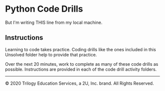 # Python Code Drills
But I'm writing THIS line from my local machine. 

## Instructions

Learning to code takes practice. Coding drills like the ones included in this Unsolved folder help to provide that practice.

Over the next 20 minutes, work to complete as many of these code drills as possible. Instructions are provided in each of the code drill activity folders.

---

© 2020 Trilogy Education Services, a 2U, Inc. brand. All Rights Reserved.
